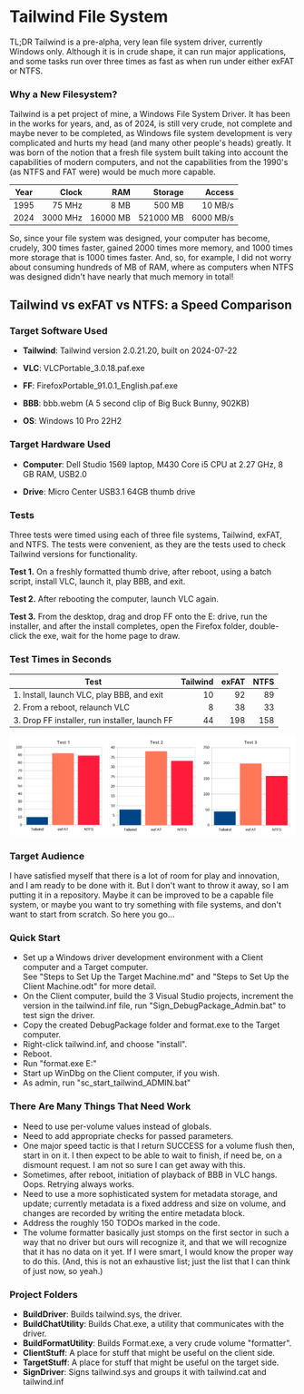 # Tailwind File System

TL;DR Tailwind is a pre-alpha, very lean file system driver, currently Windows
only. Although it is in crude shape, it can run major applications, and some tasks run over three times as fast as when run under either exFAT or NTFS.

### Why a New Filesystem?

Tailwind is a pet project of mine, a Windows File System Driver. It has
been in the works for years, and, as of 2024, is still very crude, not
complete and maybe never to be completed, as Windows file system
development is very complicated and hurts my head (and many other people's heads) greatly. It was born of the notion that a fresh file system built taking into account the capabilities of modern computers, and not the capabilities from the 1990's (as NTFS and FAT were) would be much more capable.

| Year | Clock    | RAM      | Storage   | Access    |
|:----:| --------:| --------:| ---------:| ---------:|
| 1995 | 75 MHz   | 8 MB     | 500 MB    | 10 MB/s   |
| 2024 | 3000 MHz | 16000 MB | 521000 MB | 6000 MB/s |

So, since your file system was designed, your computer has become, crudely, 300 times faster, gained 2000 times more memory, and 1000 times more storage that is 1000 times faster. And, so, for example, I did not worry about consuming hundreds of MB of RAM, where as computers when NTFS was designed didn't have nearly that much memory in total!

## Tailwind vs exFAT vs NTFS: a Speed Comparison

### Target Software Used

- **Tailwind**: Tailwind version 2.0.21.20, built on 2024-07-22

- **VLC**: VLCPortable_3.0.18.paf.exe

- **FF**: FirefoxPortable_91.0.1_English.paf.exe

- **BBB**: bbb.webm (A 5 second clip of Big Buck Bunny, 902KB)

- **OS**: Windows 10 Pro 22H2

### Target Hardware Used

- **Computer**: Dell Studio 1569 laptop, M430 Core i5 CPU at 2.27 GHz, 8 GB RAM, USB2.0

- **Drive**: Micro Center USB3.1 64GB thumb drive

### Tests

Three tests were timed using each of three file systems, Tailwind,
exFAT, and NTFS. The tests were convenient, as they are the tests used
to check Tailwind versions for functionality.

**Test 1.** On a freshly formatted thumb drive, after reboot, using a
batch script, install VLC, launch it, play BBB, and exit.

**Test 2.** After rebooting the computer, launch VLC again.

**Test 3.** From the desktop, drag and drop FF onto the E: drive, run
the installer, and after the install completes, open the Firefox folder,
double-click the exe, wait for the home page to draw.

### Test Times in Seconds

| Test                                           | Tailwind | exFAT | NTFS |
| ---------------------------------------------- | --------:| -----:| ----:|
| 1. Install, launch VLC, play BBB, and exit     | 10       | 92    | 89   |
| 2. From a reboot, relaunch VLC                 | 8        | 38    | 33   |
| 3. Drop FF installer, run installer, launch FF | 44       | 198   | 158  |

![](./2024-07-23_graphs.png)

### Target Audience

I have satisfied myself that there is a lot of room for play and innovation, and I am ready to be done with it. But I don't want to throw it away, so I am putting it in a repository. Maybe it can be improved to be a capable file system, or maybe you want to try something with file systems, and don't want to start from scratch.  So here you go\...

### Quick Start

- Set up a Windows driver development environment with a Client computer and a Target computer.  
  See "Steps to Set Up the Target Machine.md" and "Steps to Set Up the Client Machine.odt" for more detail.
- On the Client computer, build the 3 Visual Studio projects, increment the version in the tailwind.inf file, run "Sign_DebugPackage_Admin.bat" to test sign the driver.
- Copy the created DebugPackage folder and format.exe to the Target computer.
- Right-click tailwind.inf, and choose "install".
- Reboot.
- Run "format.exe E:"
- Start up WinDbg on the Client computer, if you wish.
- As admin, run "sc_start_tailwind_ADMIN.bat"

### There Are Many Things That Need Work

- Need to use per-volume values instead of globals.
- Need to add appropriate checks for passed parameters.
- One major speed tactic is that I return SUCCESS for a volume flush then, start in on it. I then expect to be able to wait to finish, if need be, on a dismount request. I am not so sure I can get away with this.
- Sometimes, after reboot, initiation of playback of BBB in VLC hangs. Oops. Retrying always works.
- Need to use a more sophisticated system for metadata storage, and update; currently metadata is a fixed address and size on volume, and changes are recorded by writing the entire metadata block.
- Address the roughly 150 TODOs marked in the code.
- The volume formatter basically just stomps on the first sector in such a way that no driver but ours will recognize it, and that we will recognize that it has no data on it yet. If I were smart, I would know the proper way to do this.
  (And, this is not an exhaustive list; just the list that I can think of just now, so yeah.)

### Project Folders

- **BuildDriver**: Builds tailwind.sys, the driver.
- **BuildChatUtility**: Builds Chat.exe, a utility that communicates with the driver.
- **BuildFormatUtility**: Builds Format.exe, a very crude volume "formatter".
- **ClientStuff**: A place for stuff that might be useful on the client side.
- **TargetStuff**: A place for stuff that might be useful on the target side.
- **SignDriver**: Signs tailwind.sys and groups it with tailwind.cat and tailwind.inf
